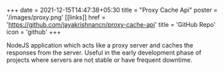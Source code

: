 +++
date =  2021-12-15T14:47:38+05:30
title = "Proxy Cache Api"
poster = '/images/proxy.png'
[[links]]
href = 'https://github.com/jayakrishnancn/proxy-cache-api'
title = 'GitHub Repo'
icon = 'github'
+++

NodeJS application which acts like a proxy server and caches the responses from the server. Useful in the early development phase of projects where servers are not stable or have frequent downtime.
